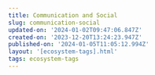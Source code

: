 ```yaml
---
title: Communication and Social
slug: communication-social
updated-on: '2024-01-02T09:47:06.847Z'
created-on: '2023-12-20T13:24:23.947Z'
published-on: '2024-01-05T11:05:12.994Z'
layout: '[ecosystem-tags].html'
tags: ecosystem-tags
---
```



